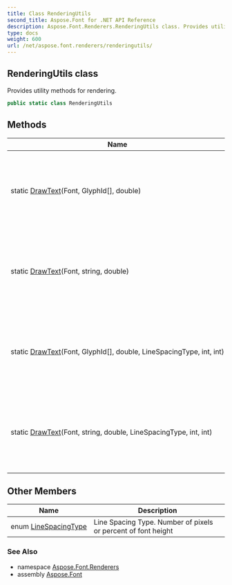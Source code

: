 ```yaml
---
title: Class RenderingUtils
second_title: Aspose.Font for .NET API Reference
description: Aspose.Font.Renderers.RenderingUtils class. Provides utility methods for rendering
type: docs
weight: 600
url: /net/aspose.font.renderers/renderingutils/
---
```

## RenderingUtils class

Provides utility methods for rendering.

```csharp
public static class RenderingUtils
```

## Methods

| Name | Description |
| --- | --- |
| static [DrawText](../../aspose.font.renderers/renderingutils/drawtext/#drawtext)(Font, GlyphId[], double) | Rendering text in BitMap. Return result in PNG-format as stream of bytes |
| static [DrawText](../../aspose.font.renderers/renderingutils/drawtext/#drawtext_2)(Font, string, double) | Rendering text in BitMap. Return result in PNG-format as stream of bytes |
| static [DrawText](../../aspose.font.renderers/renderingutils/drawtext/#drawtext_1)(Font, GlyphId[], double, LineSpacingType, int, int) | Rendering text in BitMap. Return result in PNG-format as stream of bytes |
| static [DrawText](../../aspose.font.renderers/renderingutils/drawtext/#drawtext_3)(Font, string, double, LineSpacingType, int, int) | Rendering text in BitMap. Return result in PNG-format as stream of bytes |

## Other Members

| Name | Description |
| --- | --- |
| enum [LineSpacingType](../../aspose.font.renderers/renderingutils.linespacingtype) | Line Spacing Type. Number of pixels or percent of font height |

### See Also

* namespace [Aspose.Font.Renderers](../../aspose.font.renderers/)
* assembly [Aspose.Font](../../)


